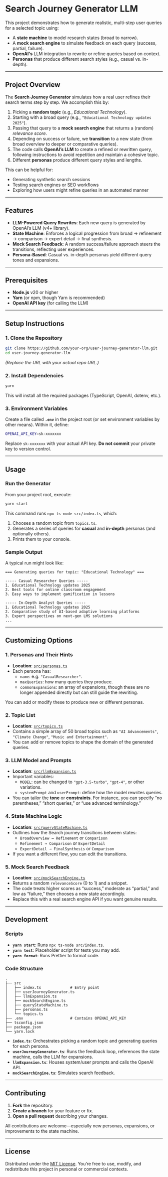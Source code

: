 # Search Journey Generator LLM

This project demonstrates how to generate realistic, multi-step user queries for a selected topic using:

- A **state machine** to model research states (broad to narrow).
- A **mock search engine** to simulate feedback on each query (success, partial, failure).
- **OpenAI's** LLM integration to rewrite or refine queries based on context.
- **Personas** that produce different search styles (e.g., casual vs. in-depth).

---

## Project Overview

The **Search Journey Generator** simulates how a real user refines their search terms step by step. We accomplish this by:

1. Picking a **random topic** (e.g., _Educational Technology_).
2. Starting with a broad query (e.g., `"Educational Technology updates 2025"`).
3. Passing that query to a **mock search engine** that returns a (random) _relevance score_.
4. Depending on success or failure, we **transition** to a new state (from broad overview to deeper or comparative queries).
5. The code calls **OpenAI’s LLM** to create a refined or rewritten query, following instructions to avoid repetition and maintain a cohesive topic.
6. Different **personas** produce different query styles and lengths.

This can be helpful for:

- Generating synthetic search sessions
- Testing search engines or SEO workflows
- Exploring how users might refine queries in an automated manner

---

## Features

- **LLM-Powered Query Rewrites**: Each new query is generated by OpenAI’s LLM (v4+ library).
- **State Machine**: Enforces a logical progression from broad → refinement → comparison → expert detail → final synthesis.
- **Mock Search Feedback**: A random success/failure approach steers the transitions, reflecting user experiences.
- **Persona-Based**: Casual vs. in-depth personas yield different query tones and expansions.

---

## Prerequisites

- **Node.js** v20 or higher
- **Yarn** (or npm, though Yarn is recommended)
- **OpenAI API key** (for calling the LLM)

---

## Setup Instructions

### 1. Clone the Repository

```bash
git clone https://github.com/your-org/user-journey-generator-llm.git
cd user-journey-generator-llm
```

_(Replace the URL with your actual repo URL.)_

### 2. Install Dependencies

```bash
yarn
```

This will install all the required packages (TypeScript, OpenAI, dotenv, etc.).

### 3. Environment Variables

Create a file called **`.env`** in the project root (or set environment variables by other means). Within it, define:

```bash
OPENAI_API_KEY=sk-xxxxxxx
```

Replace `sk-xxxxxxx` with your actual API key. **Do not commit** your private key to version control.

---

## Usage

### Run the Generator

From your project root, execute:

```bash
yarn start
```

This command runs `npx ts-node src/index.ts`, which:

1. Chooses a random topic from `topics.ts`.
2. Generates a series of queries for **casual** and **in-depth** personas (and optionally others).
3. Prints them to your console.

### Sample Output

A typical run might look like:

```
=== Generating queries for topic: "Educational Technology" ===

----- Casual Researcher Queries -----
1. Educational Technology updates 2025
2. Best tools for online classroom engagement
3. Easy ways to implement gamification in lessons

----- In-Depth Analyst Queries -----
1. Educational Technology updates 2025
2. Comparative study of AI-based adaptive learning platforms
3. Expert perspectives on next-gen LMS solutions
...
```

---

## Customizing Options

### 1. Personas and Their Hints

- **Location**: [`src/personas.ts`](./src/personas.ts)
- Each persona has:
  - `name`: e.g. `"CasualResearcher"`.
  - `maxQueries`: how many queries they produce.
  - `commonExpansions`: an array of expansions, though these are no longer appended directly but can still guide the rewriting.

You can add or modify these to produce new or different personas.

### 2. Topic List

- **Location**: [`src/topics.ts`](./src/topics.ts)
- Contains a simple array of 50 broad topics such as `"AI Advancements"`, `"Climate Change"`, `"Music and Entertainment"`.
- You can add or remove topics to shape the domain of the generated queries.

### 3. LLM Model and Prompts

- **Location**: [`src/llmExpansion.ts`](./src/llmExpansion.ts)
- Important variables:
  - `MODEL`: can be changed to `"gpt-3.5-turbo"`, `"gpt-4"`, or other variations.
  - `systemPrompt` and `userPrompt`: define how the model rewrites queries.
- You can tailor the **tone** or **constraints**. For instance, you can specify “no parentheses,” “short queries,” or “use advanced terminology.”

### 4. State Machine Logic

- **Location**: [`src/queryStateMachine.ts`](./src/queryStateMachine.ts)
- Outlines how the Search journey transitions between states:
  - `BroadOverview → Refinement` or `Comparison`
  - `Refinement → Comparison` or `ExpertDetail`
  - `ExpertDetail → FinalSynthesis` or `Comparison`
- If you want a different flow, you can edit the transitions.

### 5. Mock Search Feedback

- **Location**: [`src/mockSearchEngine.ts`](./src/mockSearchEngine.ts)
- Returns a random `relevanceScore` (0 to 1) and a snippet.
- The code treats higher scores as “success,” moderate as “partial,” and low as “failure,” then chooses a new state accordingly.
- Replace this with a real search engine API if you want genuine results.

---

## Development

### Scripts

- **`yarn start`**: Runs `npx ts-node src/index.ts`.
- **`yarn test`**: Placeholder script for tests you may add.
- **`yarn format`**: Runs Prettier to format code.

### Code Structure

```
.
├── src
│   ├── index.ts             # Entry point
│   ├── userJourneyGenerator.ts
│   ├── llmExpansion.ts
│   ├── mockSearchEngine.ts
│   ├── queryStateMachine.ts
│   ├── personas.ts
│   └── topics.ts
├── .env                     # Contains OPENAI_API_KEY
├── tsconfig.json
├── package.json
└── yarn.lock
```

- **`index.ts`**: Orchestrates picking a random topic and generating queries for each persona.
- **`userJourneyGenerator.ts`**: Runs the feedback loop, references the state machine, calls the LLM for expansions.
- **`llmExpansion.ts`**: Houses system/user prompts and calls the OpenAI API.
- **`mockSearchEngine.ts`**: Simulates search feedback.

---

## Contributing

1. **Fork** the repository.
2. **Create a branch** for your feature or fix.
3. **Open a pull request** describing your changes.

All contributions are welcome—especially new personas, expansions, or improvements to the state machine.

---

## License

Distributed under the [MIT License](LICENSE). You’re free to use, modify, and redistribute this project in personal or commercial contexts.
